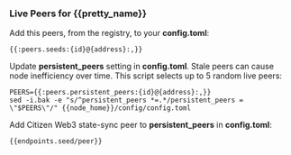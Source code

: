 ### Live Peers for {{pretty_name}}

Add this peers, from the registry, to your **config.toml**:

```
{{:peers.seeds:{id}@{address}:,}}
```

Update **persistent_peers** setting in **config.toml**. Stale peers can cause node inefficiency over time. This script selects up to 5 random live peers:

```
PEERS={{:peers.persistent_peers:{id}@{address}:,}}
sed -i.bak -e "s/^persistent_peers *=.*/persistent_peers = \"$PEERS\"/" {{node_home}}/config/config.toml
```

Add Citizen Web3 state-sync peer to **persistent_peers** in **config.toml**:

```
{{endpoints.seed/peer}}
```
